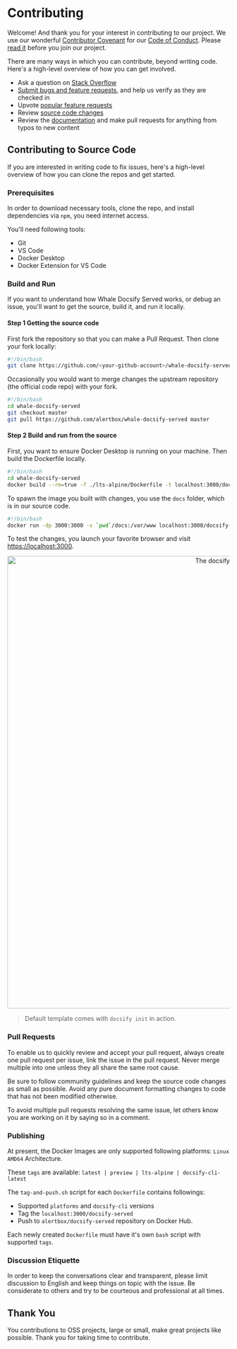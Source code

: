 # Contributing

Welcome! And thank you for your interest in contributing to our project. We use our wonderful [Contributor Covenant](http://contributor-covenant.org/) for our [Code of Conduct](). Please [read it](CODE_OF_CONDUCT.md) before you join our project.

There are many ways in which you can contribute, beyond writing code. Here's a high-level overview of how you can get involved.

- Ask a question on [Stack Overflow]()
- [Submit bugs and feature requests](https://github.com/alertbox/whale-docsify-served/issues), and help us verify as they are checked in
- Upvote [popular feature requests]()
- Review [source code changes](https://github.com/alertbox/whale-docsify-served/pulls)
- Review the [documentation](docs) and make pull requests for anything from typos to new content

## Contributing to Source Code

If you are interested in writing code to fix issues, here's a high-level overview of how you can clone the repos and get started.

### Prerequisites

In order to download necessary tools, clone the repo, and install dependencies via `npm`, you need internet access.

You'll need following tools:

- Git
- VS Code
- Docker Desktop
- Docker Extension for VS Code

### Build and Run

If you want to understand how Whale Docsify Served works, or debug an issue, you'll want to get the source, build it, and run it locally.

#### Step 1 Getting the source code

First fork the repository so that you can make a Pull Request. Then clone your fork locally:

```bash
#!/bin/bash
git clone https://github.com/<your-github-account>/whale-docsify-served
```

Occasionally you would want to merge changes the upstream repository (the official code repo) with your fork.

```bash
#!/bin/bash
cd whale-docsify-served
git checkout master
git pull https://github.com/alertbox/whale-docsify-served master
```

#### Step 2 Build and run from the source

First, you want to ensure Docker Desktop is running on your machine. Then build the Dockerfile locally.

```bash
#!/bin/bash
cd whale-docsify-served
docker build --rm=true -f ./lts-alpine/Dockerfile -t localhost:3000/docsify-served .
```

To spawn the image you built with changes, you use the `docs` folder, which is in our source code.

```bash
#!/bin/bash
docker run -dp 3000:3000 -v `pwd`/docs:/var/www localhost:3000/docsify-served
```

To test the changes, you launch your favorite browser and visit [https://localhost:3000](https://localhost:3000).

<p align="center">
  <img alt="The docsify served in action" src="https://user-images.githubusercontent.com/958227/83914273-911ccd80-a78e-11ea-8958-90f5164782fd.png" width="1024">
</p>

> Default template comes with `docsify init` in action.

### Pull Requests

To enable us to quickly review and accept your pull request, always create one pull request per issue, link the issue in the pull request. Never merge multiple into one unless they all share the same root cause.

Be sure to follow community guidelines and keep the source code changes as small as possible. Avoid any pure document formatting changes to code that has not been modified otherwise.

To avoid multiple pull requests resolving the same issue, let others know you are working on it by saying so in a comment.

### Publishing

At present, the Docker Images are only supported following platforms: `Linux AMD64` Architecture.

These `tags` are available: `latest | preview | lts-alpine | docsify-cli-latest`

The `tag-and-push.sh` script for each `Dockerfile` contains followings:

- Supported `platforms` and `docsify-cli` versions
- Tag the `localhost:3000/docsify-served`
- Push to `alertbox/docsify-served` repository on Docker Hub.

Each newly created `Dockerfile` must have it's own `bash` script with supported `tags`.

### Discussion Etiquette

In order to keep the conversations clear and transparent, please limit discussion to English and keep things on topic with the issue. Be considerate to others and try to be courteous and professional at all times.

## Thank You

You contributions to OSS projects, large or small, make great projects like possible. Thank you for taking time to contribute.

